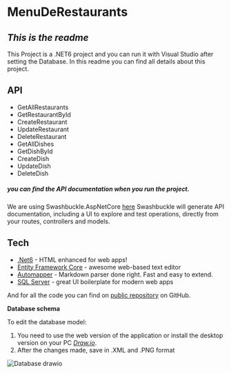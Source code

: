 # MenuDeRestaurants
## _This is the readme_

This Project is a .NET6 project and you can run it with Visual Studio after setting the Database.
In this readme you can find all details about this project.

## API

- GetAllRestaurants
- GetRestaurantById
- CreateRestaurant
- UpdateRestaurant
- DeleteRestaurant
- GetAllDishes
- GetDishById
- CreateDish
- UpdateDish
- DeleteDish

##### you can find the API documentation when you run the project.
We are using Swashbuckle.AspNetCore [here](https://github.com/domaindrivendev/Swashbuckle.AspNetCore)
Swashbuckle will generate API documentation, including a UI to explore and test operations, directly from your routes, controllers and models.

## Tech

- [.Net6] - HTML enhanced for web apps!
- [Entity Framework Core] - awesome web-based text editor
- [Automapper] - Markdown parser done right. Fast and easy to extend.
- [SQL Server] - great UI boilerplate for modern web apps

And for all the code you can find on [public repository][menu]
 on GitHub.

**Database schema**

To edit the database model:

1. You need to use the web version of the application or install the desktop version on your PC [*Draw.io*](https://draw.io/).
1. After the changes made, save in .XML and .PNG format

![Database drawio](https://user-images.githubusercontent.com/59487343/154806440-f722a685-0d4e-49c9-aa42-a43be69fd72a.png)


[//]: # (These are reference links used in the body of this note and get stripped out when the markdown processor does its job. There is no need to format nicely because it shouldn't be seen. Thanks SO - http://stackoverflow.com/questions/4823468/store-comments-in-markdown-syntax)

   [menu]: <https://github.com/zhaoyoushen/MenuDeRestaurants>
   [Automapper]: <https://automapper.org/>
   [Entity Framework Core]: <https://docs.microsoft.com/en-us/ef/core/>
   [SQL Server]: <https://docs.microsoft.com/en-us/sql/sql-server/?view=sql-server-ver15>
   [.Net6]: <https://docs.microsoft.com/en-us/dotnet/core/whats-new/dotnet-6>
